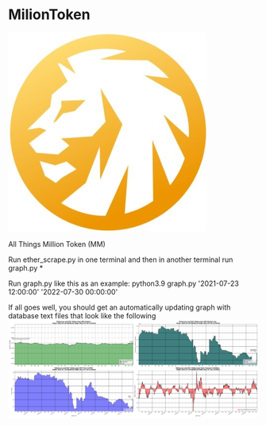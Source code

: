 # MilionToken

![Citi-Bikes](img/vhFKhS7a.jpg)

All Things Million Token (MM)

Run ether_scrape.py in one terminal and then in another terminal run graph.py \*

Run graph.py like this as an example:
python3.9 graph.py '2021-07-23 12:00:00' '2022-07-30 00:00:00'

If all goes well, you should get an automatically updating graph with database text files that look like the following
![Example](img/Figure_1.png)
